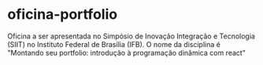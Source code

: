 # oficina-portfolio
Oficina a ser apresentada no Simpósio de Inovação Integração e Tecnologia (SIIT) no Instituto Federal de Brasília (IFB). O nome da disciplina é "Montando seu portfolio: introdução à programação dinâmica com react" 
